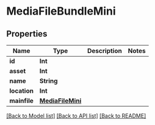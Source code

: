 # MediaFileBundleMini

## Properties

Name | Type | Description | Notes
------------ | ------------- | ------------- | -------------
**id** | **Int** |  | 
**asset** | **Int** |  | 
**name** | **String** |  | 
**location** | **Int** |  | 
**mainfile** | [**MediaFileMini**](MediaFileMini.md) |  | 

[[Back to Model list]](../#documentation-for-models) [[Back to API list]](../#documentation-for-api-endpoints) [[Back to README]](../)


